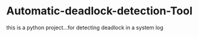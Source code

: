 # Automatic-deadlock-detection-Tool
this is a python project...for detecting deadlock in a system log
